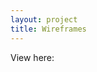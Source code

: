 ```yaml
---
layout: project
title: Wireframes
---
```


<object data="personalsite.pdf" type="application/pdf" width="80%" height="80%">
  <p>View here: <a href="wireframes/personalsite.pdf"></a></p>
</object>